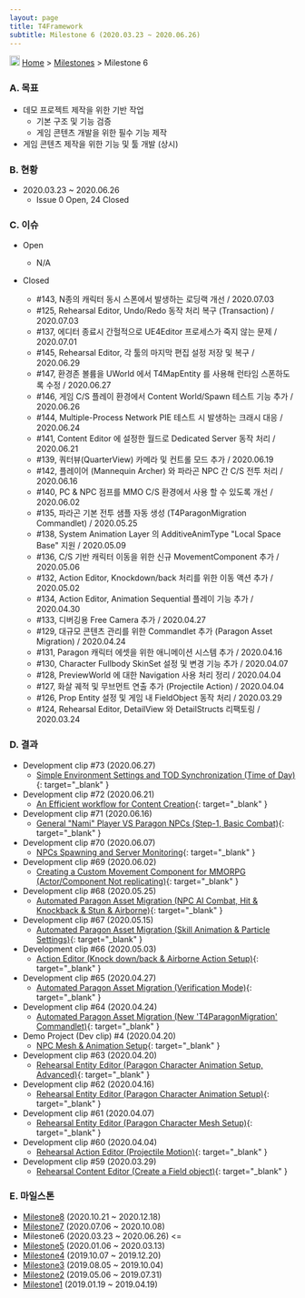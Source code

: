```yaml
---
layout: page
title: T4Framework
subtitle: Milestone 6 (2020.03.23 ~ 2020.06.26)
---
```

<img src="https://tech4labs.com/img/Folders2.png" width="18px" height="18px"> [Home](https://tech4labs.com/index) > [Milestones](https://tech4labs.com/T4Framework_Milestones/) > Milestone 6

### A. 목표

- 데모 프로젝트 제작을 위한 기반 작업
  - 기본 구조 및 기능 검증
  - 게임 콘텐츠 개발을 위한 필수 기능 제작
- 게임 콘텐츠 제작을 위한 기능 및 툴 개발 (상시)

### B. 현황

- 2020.03.23 ~ 2020.06.26
  - Issue 0 Open, 24 Closed

### C. 이슈

- Open
  - N/A
    
- Closed
  - #143, N종의 캐릭터 동시 스폰에서 발생하는 로딩랙 개선 / 2020.07.03
  - #125, Rehearsal Editor, Undo/Redo 동작 처리 복구 (Transaction) / 2020.07.03
  - #137, 에디터 종료시 간헐적으로 UE4Editor 프로세스가 죽지 않는 문제 / 2020.07.01
  - #145, Rehearsal Editor, 각 툴의 마지막 편집 설정 저장 및 복구 / 2020.06.29
  - #147, 환경존 볼륨을 UWorld 에서 T4MapEntity 를 사용해 런타임 스폰하도록 수정 / 2020.06.27
  - #146, 게임 C/S 플레이 환경에서 Content World/Spawn 테스트 기능 추가 / 2020.06.26
  - #144, Multiple-Process Network PIE 테스트 시 발생하는 크래시 대응 / 2020.06.24
  - #141, Content Editor 에 설정한 월드로 Dedicated Server 동작 처리 / 2020.06.21
  - #139, 쿼터뷰(QuarterView) 카메라 및 컨트롤 모드 추가 / 2020.06.19
  - #142, 플레이어 (Mannequin Archer) 와 파라곤 NPC 간 C/S 전투 처리 / 2020.06.16
  - #140, PC & NPC 점프를 MMO C/S 환경에서 사용 할 수 있도록 개선 / 2020.06.02
  - #135, 파라곤 기본 전투 샘플 자동 생성 (T4ParagonMigration Commandlet) / 2020.05.25
  - #138, System Animation Layer 의 AdditiveAnimType "Local Space Base" 지원 / 2020.05.09
  - #136, C/S 기반 캐릭터 이동을 위한 신규 MovementComponent 추가 / 2020.05.06
  - #132, Action Editor, Knockdown/back 처리를 위한 이동 액션 추가 / 2020.05.02
  - #134, Action Editor, Animation Sequential 플레이 기능 추가 / 2020.04.30
  - #133, 디버깅용 Free Camera 추가 / 2020.04.27
  - #129, 대규모 콘텐츠 관리를 위한 Commandlet 추가 (Paragon Asset Migration) / 2020.04.24
  - #131, Paragon 캐릭터 에셋을 위한 애니메이션 시스템 추가 / 2020.04.16
  - #130, Character Fullbody SkinSet 설정 및 변경 기능 추가 / 2020.04.07
  - #128, PreviewWorld 에 대한 Navigation 사용 처리 정리 / 2020.04.04
  - #127, 화살 궤적 및 무브먼트 연출 추가 (Projectile Action) / 2020.04.04
  - #126, Prop Entity 설정 및 게임 내 FieldObject 동작 처리 / 2020.03.29
  - #124, Rehearsal Editor, DetailView 와 DetailStructs 리팩토링 / 2020.03.24

### D. 결과

- Development clip #73 (2020.06.27)
  - [Simple Environment Settings and TOD Synchronization (Time of Day)](https://youtu.be/jtASB4dSZtE){: target="_blank" }
- Development clip #72 (2020.06.21)
  - [An Efficient workflow for Content Creation](https://youtu.be/xWuo6d-ruio){: target="_blank" }
- Development clip #71 (2020.06.16)
  - [General "Nami" Player VS Paragon NPCs (Step-1, Basic Combat)](https://youtu.be/IU_0fIi5hlw){: target="_blank" }
- Development clip #70 (2020.06.07)
  - [NPCs Spawning and Server Monitoring](https://youtu.be/CLtaxKLNpJ8){: target="_blank" }
- Development clip #69 (2020.06.02)
  - [Creating a Custom Movement Component for MMORPG (Actor/Component Not replicating)](https://youtu.be/OqDk2P-oLSA){: target="_blank" }
- Development clip #68 (2020.05.25)
  - [Automated Paragon Asset Migration (NPC AI Combat, Hit & Knockback & Stun & Airborne)](https://youtu.be/bVXZGRSVEp8){: target="_blank" }
- Development clip #67 (2020.05.15)
  - [Automated Paragon Asset Migration (Skill Animation & Particle Settings)](https://youtu.be/0c2D0NYDXGQ){: target="_blank" }
- Development clip #66 (2020.05.03)
  - [Action Editor (Knock down/back & Airborne Action Setup)](https://youtu.be/0c2D0NYDXGQ){: target="_blank" }
- Development clip #65 (2020.04.27)
  - [Automated Paragon Asset Migration (Verification Mode)](https://youtu.be/uEjZzO-B6QU){: target="_blank" }
- Development clip #64 (2020.04.24)
  - [Automated Paragon Asset Migration (New 'T4ParagonMigration' Commandlet)](https://youtu.be/EKyMbS8H5q4){: target="_blank" }
- Demo Project (Dev clip) #4 (2020.04.20)
  - [NPC Mesh & Animation Setup](https://youtu.be/J9FgY9tNdSA){: target="_blank" }
- Development clip #63 (2020.04.20)
  - [Rehearsal Entity Editor (Paragon Character Animation Setup, Advanced)](https://youtu.be/G69jNG0gjgI){: target="_blank" }
- Development clip #62 (2020.04.16)
  - [Rehearsal Entity Editor (Paragon Character Animation Setup)](https://youtu.be/Avro3NvAeck){: target="_blank" }
- Development clip #61 (2020.04.07)
  - [Rehearsal Entity Editor (Paragon Character Mesh Setup)](https://youtu.be/jphxEx6WY6E){: target="_blank" }
- Development clip #60 (2020.04.04)
  - [Rehearsal Action Editor (Projectile Motion)](https://youtu.be/P6Y1cftin0o){: target="_blank" }
- Development clip #59 (2020.03.29)
  - [Rehearsal Content Editor (Create a Field object)](https://youtu.be/nmJlOAPc_c8){: target="_blank" }
  
### E. 마일스톤

- [Milestone8](https://tech4labs.com/T4Framework_Milestone8_Achieved/) (2020.10.21 ~ 2020.12.18)
- [Milestone7](https://tech4labs.com/T4Framework_Milestone7_Achieved/) (2020.07.06 ~ 2020.10.08)
- Milestone6 (2020.03.23 ~ 2020.06.26) <=
- [Milestone5](https://tech4labs.com/T4Framework_Milestone5_Achieved/) (2020.01.06 ~ 2020.03.13)
- [Milestone4](https://tech4labs.com/T4Framework_Milestone4_Achieved/) (2019.10.07 ~ 2019.12.20)
- [Milestone3](https://tech4labs.com/T4Framework_Milestone3_Achieved/) (2019.08.05 ~ 2019.10.04)
- [Milestone2](https://tech4labs.com/T4Framework_Milestone2_Achieved/) (2019.05.06 ~ 2019.07.31)
- [Milestone1](https://tech4labs.com/T4Framework_Milestone1_Achieved/) (2019.01.19 ~ 2019.04.19)

